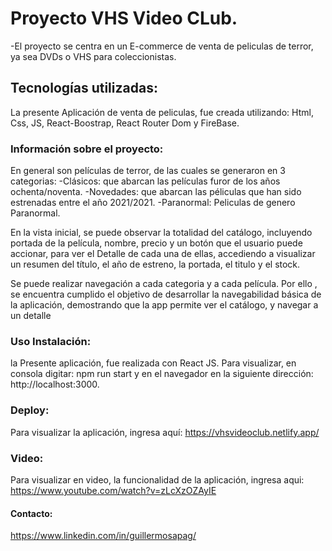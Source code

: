 # Proyecto VHS Video CLub. 
-El proyecto se centra en  un E-commerce de venta de peliculas de terror, ya sea DVDs o VHS para coleccionistas. 

## Tecnologías utilizadas:
La presente Aplicación de venta de peliculas, fue  creada utilizando: Html, Css, JS, React-Boostrap, React Router Dom y FireBase.

### Información sobre el proyecto:
En general son películas de terror, de las cuales se generaron en 3 categorias: 
-Clásicos: que abarcan las películas furor de los años ochenta/noventa.
-Novedades: que abarcan las péliculas que han sido estrenadas entre el año 2021/2021.
-Paranormal: Peliculas de genero Paranormal.

En la vista inicial, se puede observar la totalidad del catálogo, incluyendo portada de la película, nombre, precio y un botón que el usuario puede accionar, para ver el Detalle de cada una de ellas, accediendo  a visualizar un resumen del título, el año de estreno, la portada, el titulo y el stock.

Se puede realizar navegación a cada categoria y a cada película. Por ello ,  se encuentra cumplido el objetivo de desarrollar la navegabilidad básica de la aplicación, demostrando que la app permite ver el catálogo, y navegar a un detalle

### Uso Instalación:
la Presente aplicación, fue realizada con  React JS.
Para visualizar, en consola digitar: npm run start y en el navegador en la siguiente dirección: http://localhost:3000.

### Deploy:
Para visualizar la aplicación, ingresa aquí:
https://vhsvideoclub.netlify.app/

### Video:
Para visualizar en video, la funcionalidad de la aplicación, ingresa aqui:
https://www.youtube.com/watch?v=zLcXzOZAyIE

#### Contacto:
https://www.linkedin.com/in/guillermosapag/